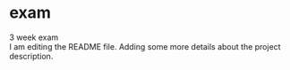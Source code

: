# exam
3 week exam  
I am editing the README file. Adding some more details about the project description.

